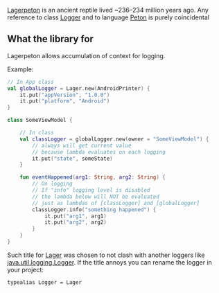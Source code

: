 [Lagerpeton](https://en.wikipedia.org/wiki/Lagerpeton) is an ancient reptile lived ~236–234 million years ago. Any reference to class [Logger](https://docs.oracle.com/javase/7/docs/api/java/util/logging/Logger.html) and to language [Peton](https://www.python.org/) is purely coincidental

## What the library for

Lagerpeton allows accumulation of context for logging.

Example:
```kotlin
// In App class
val globalLogger = Lager.new(AndroidPrinter) {
    it.put("appVersion", "1.0.0")
    it.put("platform", "Android")
}

class SomeViewModel {

    // In class
    val classLogger = globalLogger.new(owner = "SomeViewModel") {
        // always will get current value 
        // because lambda evaluates on each logging
        it.put("state", someState)
    }

    fun eventHappened(arg1: String, arg2: String) {
        // On logging
        // If "info" logging level is disabled 
        // the lambda below will NOT be evaluated
        // just as lambdas of [classLogger] and [globalLogger]
        classLogger.info("something happened") {
            it.put("arg1", arg1)
            it.put("arg2", arg2)
        }
    }
}
```

Such title for [Lager](https://github.com/adevone/lagerpeton/blob/master/kmp-logger/src/commonMain/kotlin/io/adev/logger/Lager.kt) was chosen to not clash with another loggers like [java.util.logging.Logger](https://docs.oracle.com/javase/7/docs/api/java/util/logging/Logger.html). If the title annoys you can rename the logger in your project:
```
typealias Logger = Lager
```